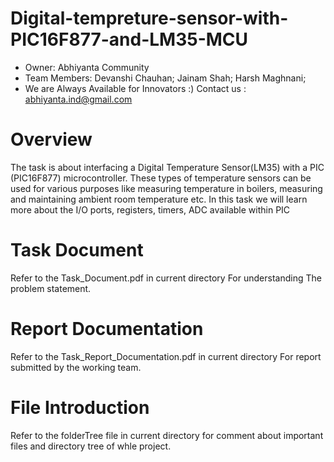 # Digital-tempreture-sensor-with-PIC16F877-and-LM35-MCU
* Owner: 
  Abhiyanta Community
* Team Members:
    Devanshi Chauhan;
    Jainam Shah;
    Harsh Maghnani; 
* We are Always Available for Innovators :) Contact us : abhiyanta.ind@gmail.com 

# Overview
The task is about interfacing a Digital Temperature Sensor(LM35) with a PIC (PIC16F877) microcontroller. These types of temperature sensors can be used for various purposes like measuring temperature in boilers, measuring and maintaining ambient room temperature etc. In this task we will learn more about the I/O ports, registers, timers, ADC available within PIC

# Task Document
Refer to the Task_Document.pdf in current directory For understanding The problem statement. 

# Report Documentation
Refer to the Task_Report_Documentation.pdf in current directory For report submitted by the working team. 

# File Introduction
Refer to the folderTree file in current directory for comment about important files and directory tree of whle project. 
